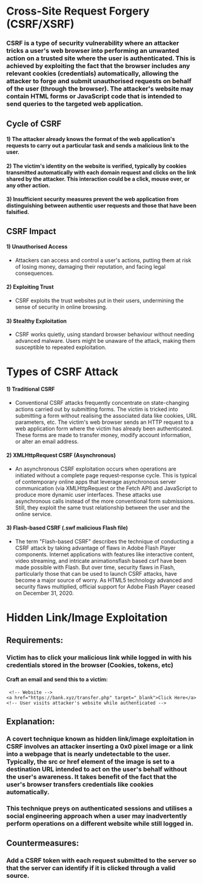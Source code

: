 # Cross-Site Request Forgery (CSRF/XSRF)

### CSRF is a type of security vulnerability where an attacker tricks a user's web browser into performing an unwanted action on a trusted site where the user is authenticated. This is achieved by exploiting the fact that the browser includes any relevant cookies (credentials) automatically, allowing the attacker to forge and submit unauthorised requests on behalf of the user (through the browser). The attacker's website may contain HTML forms or JavaScript code that is intended to send queries to the targeted web application.

## Cycle of CSRF

#### 1) The attacker already knows the format of the web application's requests to carry out a particular task and sends a malicious link to the user.

#### 2) The victim's identity on the website is verified, typically by cookies transmitted automatically with each domain request and clicks on the link shared by the attacker. This interaction could be a click, mouse over, or any other action.

#### 3) Insufficient security measures prevent the web application from distinguishing between authentic user requests and those that have been falsified.

## CSRF Impact

#### 1) Unauthorised Access

 - Attackers can access and control a user's actions, putting them at risk of losing money, damaging their reputation, and facing legal consequences.

#### 2) Exploiting Trust

 -  CSRF exploits the trust websites put in their users, undermining the sense of security in online browsing.

#### 3) Stealthy Exploitation

 -  CSRF works quietly, using standard browser behaviour without needing advanced malware. Users might be unaware of the attack, making them susceptible to repeated exploitation.

# Types of CSRF Attack

#### 1) Traditional CSRF

 - Conventional CSRF attacks frequently concentrate on state-changing actions carried out by submitting forms. The victim is tricked into submitting a form without realising the associated data like cookies, URL parameters, etc. The victim's web browser sends an HTTP request to a web application form where the victim has already been authenticated. These forms are made to transfer money, modify account information, or alter an email address.

#### 2) XMLHttpRequest CSRF (Asynchronous)

 - An asynchronous CSRF exploitation occurs when operations are initiated without a complete page request-response cycle. This is typical of contemporary online apps that leverage asynchronous server communication (via XMLHttpRequest or the Fetch API) and JavaScript to produce more dynamic user interfaces. These attacks use asynchronous calls instead of the more conventional form submissions. Still, they exploit the same trust relationship between the user and the online service.

#### 3) Flash-based CSRF (.swf malicious Flash file)

 - The term "Flash-based CSRF" describes the technique of conducting a CSRF attack by taking advantage of flaws in Adobe Flash Player components. Internet applications with features like interactive content, video streaming, and intricate animationsflash based csrf have been made possible with Flash. But over time, security flaws in Flash, particularly those that can be used to launch CSRF attacks, have become a major source of worry. As HTML5 technology advanced and security flaws multiplied, official support for Adobe Flash Player ceased on December 31, 2020.

# Hidden Link/Image Exploitation

## Requirements:

### Victim has to click your malicious link while logged in with his credentials stored in the browser (Cookies, tokens, etc)

#### Craft an email and send this to a victim:

     <!-- Website --> 
    <a href="https://bank.xyz/transfer.php" target="_blank">Click Here</a>  
    <!-- User visits attacker's website while authenticated -->

## Explanation:

### A covert technique known as hidden link/image exploitation in CSRF involves an attacker inserting a 0x0 pixel image or a link into a webpage that is nearly undetectable to the user. Typically, the src or href element of the image is set to a destination URL intended to act on the user's behalf without the user's awareness. It takes benefit of the fact that the user's browser transfers credentials like cookies automatically.

### This technique preys on authenticated sessions and utilises a social engineering approach when a user may inadvertently perform operations on a different website while still logged in.

## Countermeasures:

### Add a CSRF token with each request submitted to the server so that the server can identify if it is clicked through a valid source.
